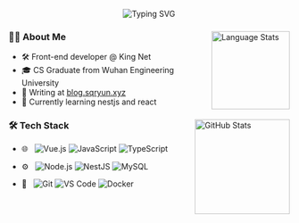 <p align="center">
  <img src="https://readme-typing-svg.herokuapp.com?font=Mooli&pause=1000&color=fd8c73&width=240&height=30&lines=hello!" alt="Typing SVG" />
</p>

<div>
  <img height="140px" align="right" src="https://github-readme-stats.vercel.app/api/top-langs/?username=qrshi-Sss&layout=compact&langs_count=8&theme=buefy&title_color=fd8c73&text_color=333333&bg_color=ffffff&hide=html,css" alt="Language Stats" />
  
  ### 👦🏻 About Me
  - 🛠️ Front-end developer @ King Net  
  - 🎓 CS Graduate from Wuhan Engineering University  
  - 📝 Writing at [blog.sqryun.xyz](https://blog.sqryun.xyz/)
  - 🌱 Currently learning nestjs and react
</div>

<div>
  <img height="170px" align="right" src="https://github-readme-stats.vercel.app/api?username=qrshi-Sss&show_icons=true&theme=buefy&title_color=fd8c73&text_color=333333&bg_color=ffffff&icon_color=333333&include_all_commits=true" alt="GitHub Stats" />
  
  ### 🛠️ Tech Stack  
- 🌐 &nbsp;
  ![Vue.js](https://img.shields.io/badge/Vue.js-35495E?style=flat&logo=vuedotjs&logoColor=4FC08D)
  ![JavaScript](https://img.shields.io/badge/JavaScript-35495E?style=flat&logo=javascript&logoColor=F7DF1E)
  ![TypeScript](https://img.shields.io/badge/TypeScript-35495E?style=flat&logo=typescript&logoColor=3178C6)

- ⚙️ &nbsp; 
  ![Node.js](https://img.shields.io/badge/Node.js-35495E?style=flat&logo=node.js&logoColor=339933)
  ![NestJS](https://img.shields.io/badge/NestJS-35495E?style=flat&logo=nestjs&logoColor=E0234E)
  ![MySQL](https://img.shields.io/badge/MySQL-35495E?style=flat&logo=mysql&logoColor=4479A1)
  
- 🔧 &nbsp;
  ![Git](https://img.shields.io/badge/Git-35495E?style=flat&logo=git&logoColor=F05032)
  ![VS Code](https://img.shields.io/badge/VS_Code-35495E?style=flat&logo=visual-studio-code&logoColor=007ACC)
  ![Docker](https://img.shields.io/badge/Docker-35495E?style=flat&logo=docker&logoColor=2496ED)
</div>
